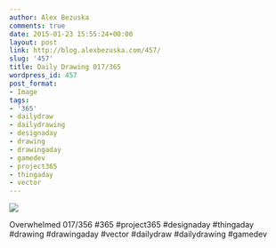 ```yaml
---
author: Alex Bezuska
comments: true
date: 2015-01-23 15:55:24+00:00
layout: post
link: http://blog.alexbezuska.com/457/
slug: '457'
title: Daily Drawing 017/365
wordpress_id: 457
post_format:
- Image
tags:
- '365'
- dailydraw
- dailydrawing
- designaday
- drawing
- drawingaday
- gamedev
- project365
- thingaday
- vector
---
```


![](/images/2015/01/tumblr_nin08c86aV1u11b0ro1_1280.jpg)

Overwhelmed 017/356 #365 #project365 #designaday #thingaday #drawing #drawingaday #vector #dailydraw #dailydrawing #gamedev
